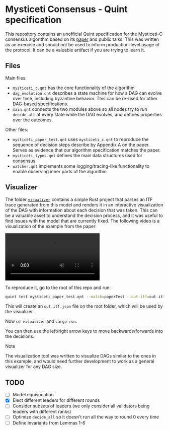 # Mysticeti Consensus - Quint specification

This repository contains an unofficial Quint specification for the Mysticeti-C
consensus algorithm based on its [paper](https://arxiv.org/pdf/2310.14821) and
public talks. This was written as an exercise and should not be used to inform
production-level usage of the protocol. It can be a valuable artifact if you are
trying to learn it.

## Files

Main files:
- `mysticeti_c.qnt` has the core functionality of the algorithm
- `dag_evolution.qnt` describes a state machine for how a DAG can evolve over
  time, including byzantine behavior. This can be re-used for other DAG-based
  specifications.
- `main.qnt` connects the two modules above so all nodes try to run `decide_all`
  at every state while the DAG evolves, and defines properties over the
  outcomes.

Other files:
- `mysticeti_paper_test.qnt` uses `mysticeti_c.qnt` to reproduce the sequence of
  decision steps describe by Appendix A on the paper. Serves as evidence that
  our algorithm specification matches the paper.
- `mysticeti_types.qnt` defines the main data structures used for consensus
- `watcher.qnt` implements some logging/tracing-like functionality to enable
  observing inner parts of the algorithm

## Visualizer

The folder [`visualizer`](./visualizer) contains a simple Rust project that
parses an ITF trace generated from this model and renders it in an interactive
visualization of the DAG with information about each decision that was taken.
This can be a valuable asset to understand the decision process, and it was
useful to find issues with the model that are currently fixed. The following
video is a visualization of the example from the paper:

<video autoPlay
src="https://github.com/user-attachments/assets/e57f269a-b74a-4abe-a0a6-aeac8dce2ed0"></video>

To reproduce it, go to the root of this repo and run:

``` sh
quint test mysticeti_paper_test.qnt --match=paperTest --out-itf=out.itf.json
```

This will create an `out.itf.json` file on the root folder, which will be used
by the visualizer.

Now `cd visualizer` and `cargo run`.

You can then use the left/right arrow keys to move backwards/forwards into the
decisions.

> [!NOTE]
> The visualization tool was written to visualize DAGs similar to the ones in
> this example, and would need further development to work as a general
> visualizer for any DAG size.

## TODO
- [ ] Model equivocation
- [x] Elect different leaders for different rounds
- [ ] Consider subsets of leaders (we only consider all validators being leaders
      with different ranks)
- [ ] Optimize `decide_all` so it doesn't run all the way to round 0 every time
- [ ] Define invariants from Lemmas 1-6
